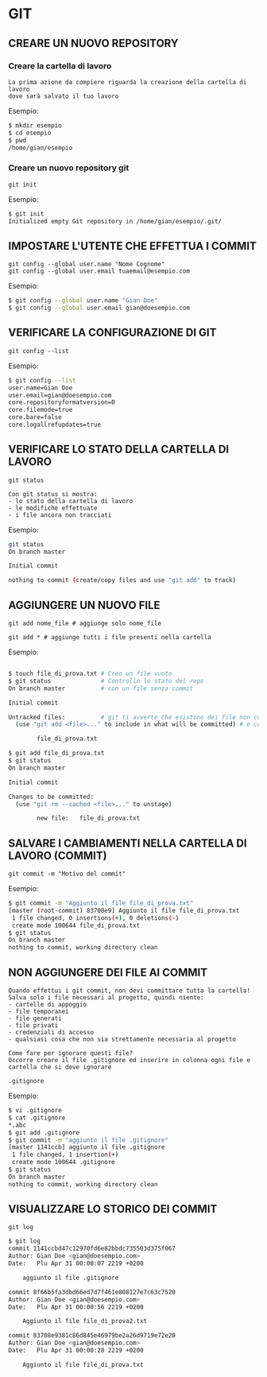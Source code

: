 GIT
===


## CREARE UN NUOVO REPOSITORY

### Creare la cartella di lavoro

```
La prima azione da compiere riguarda la creazione della cartella di lavoro
dove sarà salvato il tuo lavoro
```

Esempio:

```bash
$ mkdir esempio
$ cd esempio
$ pwd
/home/gian/esempio
```


### Creare un nuovo repository git

```git
git init
```

Esempio:

```bash
$ git init
Initialized empty Git repository in /home/gian/esempio/.git/
```


## IMPOSTARE L'UTENTE CHE EFFETTUA I COMMIT

```git
git config --global user.name "Nome Cognome"
git config --global user.email tuaemail@esempio.com
```

Esempio:

```bash
$ git config --global user.name "Gian Doe"
$ git config --global user.email gian@doesempio.com
```


## VERIFICARE LA CONFIGURAZIONE DI GIT

```git
git config --list
```

Esempio:

```bash
$ git config --list
user.name=Gian Doe
user.email=gian@doesempio.com
core.repositoryformatversion=0
core.filemode=true
core.bare=false
core.logallrefupdates=true
```


## VERIFICARE LO STATO DELLA CARTELLA DI LAVORO

```git
git status
```

```
Con git status si mostra:  
- lo stato della cartella di lavoro
- le modifiche effettuate
- i file ancora non tracciati 
```

Esempio:

```bash
git status
On branch master

Initial commit

nothing to commit (create/copy files and use "git add" to track)
```


## AGGIUNGERE UN NUOVO FILE 

```git
git add nome_file # aggiunge solo nome_file
```

```git
git add * # aggiunge tutti i file presenti nella cartella
```

Esempio:

```bash

$ touch file_di_prova.txt # Creo un file vuoto
$ git status              # Controllo lo stato del repo 
On branch master          # con un file senza commit

Initial commit

Untracked files:          # git ti avverte che esistono dei file non committati! 
  (use "git add <file>..." to include in what will be committed) # e come fare per aggiungerli!

        file_di_prova.txt

$ git add file_di_prova.txt
$ git status
On branch master

Initial commit

Changes to be committed:
  (use "git rm --cached <file>..." to unstage)

        new file:   file_di_prova.txt

```


## SALVARE I CAMBIAMENTI NELLA CARTELLA DI LAVORO (COMMIT)

```git
git commit -m "Motivo del commit"
```

Esempio:

```bash
$ git commit -m "Aggiunto il file file_di_prova.txt"
[master (root-commit) 83708e9] Aggiunto il file file_di_prova.txt
 1 file changed, 0 insertions(+), 0 deletions(-)
 create mode 100644 file_di_prova.txt
$ git status
On branch master
nothing to commit, working directory clean
```


## NON AGGIUNGERE DEI FILE AI COMMIT  

```
Quando effettui i git commit, non devi committare tutta la cartella!
Salva solo i file necessari al progetto, quindi niente:
- cartelle di appoggio
- file temporanei
- file generati
- file privati
- credenziali di accesso
- qualsiasi cosa che non sia strettamente necessaria al progetto

Come fare per ignorare questi file?
Occorre creare il file .gitignore ed inserire in colonna ogni file e 
cartella che si deve ignorare
```

```
.gitignore
```

Esempio:

```bash
$ vi .gitignore
$ cat .gitignore
*.abc
$ git add .gitignore
$ git commit -m "aggiunto il file .gitignore"
[master 1141ccb] aggiunto il file .gitignore
 1 file changed, 1 insertion(+)
 create mode 100644 .gitignore
$ git status
On branch master
nothing to commit, working directory clean
```


## VISUALIZZARE LO STORICO DEI COMMIT

```git
git log
```


```bash
$ git log
commit 1141ccbd47c12970fd6e82bbdc735503d375f067
Author: Gian Doe <gian@doesempio.com>
Date:   Plu Apr 31 00:00:07 2219 +0200

    aggiunto il file .gitignore

commit 8f66b5fa3dbd66ed7d7f461e808127e7c63c7520
Author: Gian Doe <gian@doesempio.com>
Date:   Plu Apr 31 00:00:56 2219 +0200

    Aggiunto il file file_di_prova2.txt

commit 83708e9381c86d845e46979be2a26d9719e72e20
Author: Gian Doe <gian@doesempio.com>
Date:   Plu Apr 31 00:00:28 2219 +0200

    Aggiunto il file file_di_prova.txt

```
